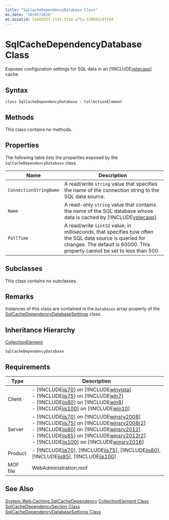 ```yaml
---
title: "SqlCacheDependencyDatabase Class"
ms.date: "10/07/2016"
ms.assetid: 51602b5f-115f-373d-a75a-339b91c9ff94
---
```

# SqlCacheDependencyDatabase Class
Exposes configuration settings for SQL data in an [!INCLUDE[vstecasp](../wmi-provider/includes/vstecasp-md.md)] cache.  
  
## Syntax  
  
```vbs  
class SqlCacheDependencyDatabase : CollectionElement  
```  
  
## Methods  
 This class contains no methods.  
  
## Properties  
 The following table lists the properties exposed by the `SqlCacheDependencyDatabase` class.  
  
|Name|Description|  
|----------|-----------------|  
|`ConnectionStringName`|A read/write `string` value that specifies the name of the connection string to the SQL data source.|  
|`Name`|A read-only `string` value that contains the name of the SQL database whose data is cached by [!INCLUDE[vstecasp](../wmi-provider/includes/vstecasp-md.md)].|  
|`PollTime`|A read/write `sint32` value, in milliseconds, that specifies how often the SQL data source is queried for changes. The default is 60000. This property cannot be set to less than 500.|  
  
## Subclasses  
 This class contains no subclasses.  
  
## Remarks  
 Instances of this class are contained in the `Databases` array property of the [SqlCacheDependencyDatabaseSettings](../wmi-provider/sqlcachedependencydatabasesettings-class.md) class.  
  
## Inheritance Hierarchy  
 [CollectionElement](../wmi-provider/collectionelement-class.md)  
  
 `SqlCacheDependencyDatabase`  
  
## Requirements  
  
|Type|Description|  
|----------|-----------------|  
|Client|-   [!INCLUDE[iis70](../wmi-provider/includes/iis70-md.md)] on [!INCLUDE[winvista](../wmi-provider/includes/winvista-md.md)]<br />-   [!INCLUDE[iis75](../wmi-provider/includes/iis75-md.md)] on [!INCLUDE[win7](../wmi-provider/includes/win7-md.md)]<br />-   [!INCLUDE[iis80](../wmi-provider/includes/iis80-md.md)] on [!INCLUDE[win8](../wmi-provider/includes/win8-md.md)]<br />-   [!INCLUDE[iis100](../wmi-provider/includes/iis100-md.md)] on [!INCLUDE[win10](../wmi-provider/includes/win10-md.md)]|  
|Server|-   [!INCLUDE[iis70](../wmi-provider/includes/iis70-md.md)] on [!INCLUDE[winsrv2008](../wmi-provider/includes/winsrv2008-md.md)]<br />-   [!INCLUDE[iis75](../wmi-provider/includes/iis75-md.md)] on [!INCLUDE[winsrv2008r2](../wmi-provider/includes/winsrv2008r2-md.md)]<br />-   [!INCLUDE[iis80](../wmi-provider/includes/iis80-md.md)] on [!INCLUDE[winsrv2012](../wmi-provider/includes/winsrv2012-md.md)]<br />-   [!INCLUDE[iis85](../wmi-provider/includes/iis85-md.md)] on [!INCLUDE[winsrv2012r2](../wmi-provider/includes/winsrv2012r2-md.md)]<br />-   [!INCLUDE[iis100](../wmi-provider/includes/iis100-md.md)] on [!INCLUDE[winsrv2016](../wmi-provider/includes/winsrv2016-md.md)]|  
|Product|-   [!INCLUDE[iis70](../wmi-provider/includes/iis70-md.md)], [!INCLUDE[iis75](../wmi-provider/includes/iis75-md.md)], [!INCLUDE[iis80](../wmi-provider/includes/iis80-md.md)], [!INCLUDE[iis85](../wmi-provider/includes/iis85-md.md)], [!INCLUDE[iis100](../wmi-provider/includes/iis100-md.md)]|  
|MOF file|WebAdministration.mof|  
  
## See Also  
 [System.Web.Caching.SqlCacheDependency](/dotnet/api/system.web.caching.sqlcachedependency) 
 [CollectionElement Class](../wmi-provider/collectionelement-class.md)   
 [SqlCacheDependencySection Class](../wmi-provider/sqlcachedependencysection-class.md)   
 [SqlCacheDependencyDatabaseSettings Class](../wmi-provider/sqlcachedependencydatabasesettings-class.md)